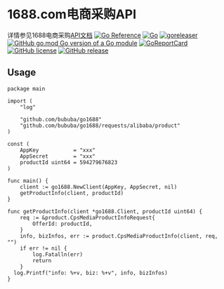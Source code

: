 # 1688.com电商采购API

详情参见1688电商采购[API文档](https://open.1688.com/solution/solutionDetail.htm?solutionKey=1559112028404#apiAndMessageList)
[![Go Reference](https://pkg.go.dev/badge/github.com/bububa/go1688.svg)](https://pkg.go.dev/github.com/bububa/go1688)
[![Go](https://github.com/bububa/go1688/actions/workflows/go.yml/badge.svg)](https://github.com/bububa/go1688/actions/workflows/go.yml)
[![goreleaser](https://github.com/bububa/go1688/actions/workflows/goreleaser.yml/badge.svg)](https://github.com/bububa/go1688/actions/workflows/goreleaser.yml)
[![GitHub go.mod Go version of a Go module](https://img.shields.io/github/go-mod/go-version/bububa/go1688.svg)](https://github.com/bububa/go1688)
[![GoReportCard](https://goreportcard.com/badge/github.com/bububa/go1688)](https://goreportcard.com/report/github.com/bububa/go1688)
[![GitHub license](https://img.shields.io/github/license/bububa/go1688.svg)](https://github.com/bububa/go1688/blob/master/LICENSE)
[![GitHub release](https://img.shields.io/github/release/bububa/go1688.svg)](https://GitHub.com/bububa/go1688/releases/)

## Usage
```
package main

import (
	"log"
  
	"github.com/bububa/go1688"
	"github.com/bububa/go1688/requests/alibaba/product"
)

const (
	AppKey           = "xxx"
	AppSecret        = "xxx"
	productId uint64 = 594279676823
)

func main() {
	client := go1688.NewClient(AppKey, AppSecret, nil)
	getProductInfo(client, productId)
}

func getProductInfo(client *go1688.Client, productId uint64) {
	req := &product.CpsMediaProductInfoRequest{
		OfferId: productId,
	}
	info, bizInfos, err := product.CpsMediaProductInfo(client, req, "")
	if err != nil {
		log.Fatalln(err)
		return
	}
  log.Printf("info: %+v, biz: %+v", info, bizInfos)
}
```
